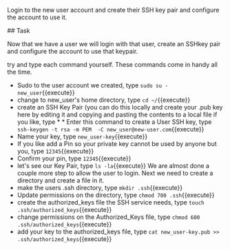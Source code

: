 Login to the new user account and create their SSH key pair and configure the account to use it.

## Task

Now that we have a user we will login with that user, create an SSHkey pair and configure the account to use that keypair.

try and type each command yourself.  These commands come in handy all the time.

* Sudo to the user account we created, type `sudo su - new_user`{{execute}}
* change to new_user's home directory, type `cd ~/`{{execute}}
* create an SSH Key Pair (you can do this locally and create your .pub key here by editing it and copying and pasting the contents to a local file if you like, type * * Enter this command to create a User SSH key, type `ssh-keygen -t rsa -m PEM  -C new_user@new-user.com`{{execute}}
* Name your key, type `new_user-key`{{execute}}
* If you like add a Pin so your private key cannot be used by anyone but you, type `12345`{{execute}}
* Confirm your pin, type `12345`{{execute}}
* let's see our Key Pair, type `ls -la`{{execute}}
We are almost done a couple more step to allow the user to login.
Next we need to create a directory and create a file in it.
* make the users .ssh directory, type `mkdir .ssh`{{execute}}
* Update permissions on the directory, type `chmod 700 .ssh`{{execute}}
* create the authorized_keys file the SSH service needs, type `touch .ssh/authorized_keys`{{execute}}
* change permissions on the Authorized_Keys file, type `chmod 600 .ssh/authorized_keys`{{execute}}
* add your key to the authorized_keys file, type `cat new_user-key.pub >> .ssh/authorized_keys`{{execute}}
